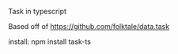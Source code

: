 Task in typescript

Based off of https://github.com/folktale/data.task

install: npm install task-ts
